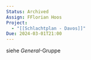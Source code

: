 ```yaml
---
Status: Archived
Assign: FFlorian Hoos
Project:
  - "[[Schlachtplan - Davos]]"
Due: 2024-03-01T21:00
---
```

siehe _General_-Gruppe